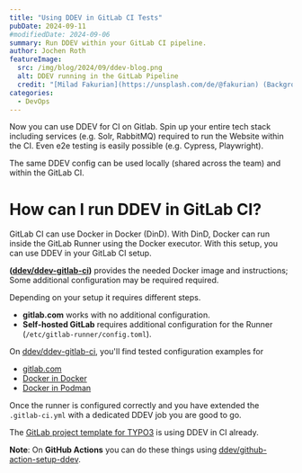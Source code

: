 ```yaml
---
title: "Using DDEV in GitLab CI Tests"
pubDate: 2024-09-11
#modifiedDate: 2024-09-06
summary: Run DDEV within your GitLab CI pipeline.
author: Jochen Roth
featureImage:
  src: /img/blog/2024/09/ddev-blog.png
  alt: DDEV running in the GitLab Pipeline
  credit: "[Milad Fakurian](https://unsplash.com/de/@fakurian) (Background)"
categories:
  - DevOps
---
```


Now you can use DDEV for CI on Gitlab. Spin up your entire tech stack including services (e.g. Solr, RabbitMQ)
required to run the Website within the CI. Even e2e testing is easily possible (e.g. Cypress, Playwright).

The same DDEV config can be used locally (shared across the team) and within the GitLab CI.

# How can I run DDEV in GitLab CI?

GitLab CI can use Docker in Docker (DinD). With DinD, Docker can run inside
the GitLab Runner using the Docker executor. With this setup, you can use DDEV in your GitLab CI setup.

**([ddev/ddev-gitlab-ci](https://github.com/ddev/ddev-gitlab-ci))** provides the needed Docker image and instructions; 
Some additional configuration may be required required.

Depending on your setup it requires different steps.

* **gitlab.com** works with no additional configuration.
* **Self-hosted GitLab** requires additional configuration for the Runner (`/etc/gitlab-runner/config.toml`).

On [ddev/ddev-gitlab-ci](https://github.com/ddev/ddev-gitlab-ci), you'll find tested configuration examples for

* [gitlab.com](https://github.com/ddev/ddev-gitlab-ci/blob/main/docs/gitlab-com.md)
* [Docker in Docker](https://github.com/ddev/ddev-gitlab-ci/blob/main/docs%2Fdocker.md)
* [Docker in Podman](https://github.com/ddev/ddev-gitlab-ci/blob/main/docs/podman.md)

Once the runner is configured correctly and you have extended the `.gitlab-ci.yml` with a dedicated
DDEV job you are good to go.

The [GitLab project template for TYPO3](https://gitlab.com/gitlab-org/project-templates/typo3-distribution/-/blob/main/.template/gitlab-ci-project-template.yml?ref_type=heads#L10-42)
is using DDEV in CI already.

**Note**: On **GitHub Actions** you can do these things using [ddev/github-action-setup-ddev](https://github.com/ddev/github-action-setup-ddev).
